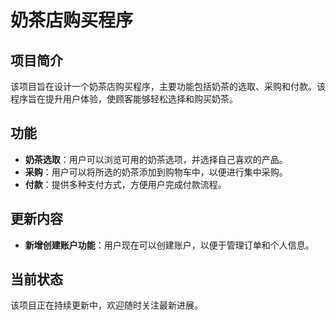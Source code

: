 # 奶茶店购买程序

## 项目简介

该项目旨在设计一个奶茶店购买程序，主要功能包括奶茶的选取、采购和付款。该程序旨在提升用户体验，使顾客能够轻松选择和购买奶茶。

## 功能

- **奶茶选取**：用户可以浏览可用的奶茶选项，并选择自己喜欢的产品。
- **采购**：用户可以将所选的奶茶添加到购物车中，以便进行集中采购。
- **付款**：提供多种支付方式，方便用户完成付款流程。

## 更新内容

- **新增创建账户功能**：用户现在可以创建账户，以便于管理订单和个人信息。

## 当前状态

该项目正在持续更新中，欢迎随时关注最新进展。
